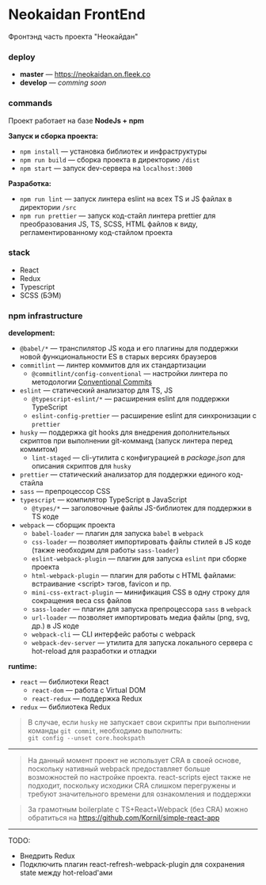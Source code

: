 # Neokaidan FrontEnd

Фронтэнд часть проекта "Неокайдан"

### deploy
- **master** — https://neokaidan.on.fleek.co
- **develop** — *comming soon*

### commands
Проект работает на базе **NodeJs + npm**

**Запуск и сборка проекта:**
- `npm install` — установка библиотек и инфраструктуры
- `npm run build` — сборка проекта в директорию `/dist`
- `npm start` — запуск dev-сервера на `localhost:3000`

**Разработка:**
- `npm run lint` — запуск линтера eslint на всех TS и JS файлах в директории `/src`
- `npm run prettier` — запуск код-стайл линтера prettier для преобразования JS, TS, SCSS, HTML файлов 
к виду, регламентированному код-стайлом проекта

### stack
- React
- Redux
- Typescript
- SCSS (БЭМ)

### npm infrastructure

**development:**
- `@babel/*` — транспилятор JS кода и его плагины для поддержки новой функциональности ES в старых версиях браузеров
- `commitlint` — линтер коммитов для их стандартизации
  - `@commitlint/config-conventional` — настройки линтера по методологии [Conventional Commits](https://habr.com/ru/company/yandex/blog/431432/)
- `eslint` — статический анализатор для TS, JS
  - `@typescript-eslint/*` — расширения eslint для поддержки TypeScript
  - `eslint-config-prettier` — расширение eslint для синхронизации с `prettier`
- `husky` — поддержка git hooks для внедрения дополнительных скриптов при выполнении git-комманд (запуск линтера перед коммитом)
  - `lint-staged` — cli-утилита с конфигурацией в *package.json* для описания скриптов для `husky`
- `prettier` — статический анализатор для поддержки единого код-стайла
- `sass` — препроцессор CSS
- `typescript` — компилятор TypeScript в JavaScript
  - `@types/*` — заголовочные файлы JS-библиотек для поддержки в TS коде
- `webpack` — сборщик проекта
  - `babel-loader` — плагин для запуска `babel` в `webpack`
  - `css-loader` — позволяет импортировать файлы стилей в JS коде (также необходим для работы `sass-loader`)
  - `eslint-webpack-plugin` — плагин для запуска `eslint` при сборке проекта
  - `html-webpack-plugin` — плагин для работы с HTML файлами: встраивание \<script\> тэгов, favicon и пр.
  - `mini-css-extract-plugin` — минификация CSS в одну строку для сокращения веса css файлов
  - `sass-loader` — плагин для запуска препроцессора `sass` в `webpack`
  - `url-loader` — позволяет импортировать медиа файлы (png, svg, др.) в JS коде
  - `webpack-cli` — CLI интерфейс работы с webpack
  - `webpack-dev-server` — утилита для запуска локального сервера с hot-reload для разработки и отладки

**runtime:**
- `react` — библиотеки React
  - `react-dom` — работа с Virtual DOM
  - `react-redux` — поддержка Redux
- `redux` — библиотека Redux

> В случае, если `husky` не запускает свои скрипты при выполнении команды `git commit`, необходимо выполнить:\
> `git config --unset core.hookspath`

---
> На данный момент проект не использует CRA в своей основе, поскольку нативный webpack предоставляет
> больше возможностей по настройке проекта. react-scripts eject также не подходит, поскольку исходики CRA
> слишком перегружены и требуют значительного времени для ознакомления и поддержки

> За грамотным boilerplate c TS+React+Webpack (без CRA) можно обратиться на https://github.com/Kornil/simple-react-app

---

TODO:
- Внедрить Redux
- Подключить плагин react-refresh-webpack-plugin для сохранения state между hot-reload'ами
